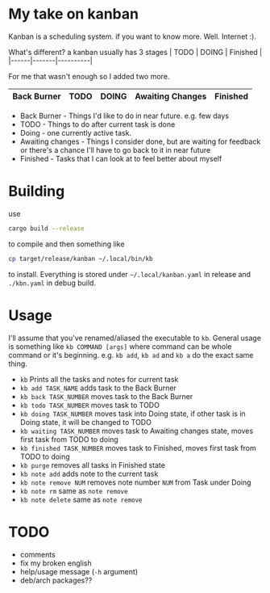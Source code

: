 # My take on kanban
Kanban is a scheduling system. if you want to know more. Well. Internet :).

What's different?
a kanban usually has 3 stages
| TODO | DOING | Finished |
|------|-------|----------|

For me that wasn't enough so I added two more.

| Back Burner | TODO | DOING | Awaiting Changes | Finished |
|-------------|------|-------|------------------|----------|
- Back Burner - Things I'd like to do in near future. e.g. few days
- TODO - Things to do after current task is done
- Doing - one currently active task.
- Awaiting changes - Things I consider done, but are waiting for feedback or there's a chance I'll have to go back to it in near future
- Finished - Tasks that I can look at to feel better about myself

 
# Building
use
``` sh
cargo build --release
```
to compile and then something like 

``` sh
cp target/release/kanban ~/.local/bin/kb
```
to install.
Everything is stored under `~/.local/kanban.yaml` in release and `./kbn.yaml` in debug build.
# Usage
I'll assume that you've renamed/aliased the executable to `kb`.
General usage is something like `kb COMMAND [args]` where command can be whole command or it's beginning.
e.g. `kb add`, `kb ad` and `kb a` do the exact same thing.

- `kb` Prints all the tasks and notes for current task
- `kb add TASK_NAME` adds task to the Back Burner
- `kb back TASK_NUMBER` moves task to the Back Burner
- `kb todo TASK_NUMBER` moves task to TODO
- `kb doing TASK_NUMBER` moves task into Doing state, if other task is in Doing state, it will be changed to TODO
- `kb waiting TASK_NUMBER` moves task to Awaiting changes state, moves first task from TODO to doing
- `kb finished TASK_NUMBER` moves task to Finished, moves first task from TODO to doing
- `kb purge` removes all tasks in Finished state
- `kb note add` adds note to the current task
- `kb note remove NUM` removes note number `NUM` from Task under Doing
- `kb note rm` same as `note remove`
- `kb note delete` same as `note remove`

# TODO
- comments
- fix my broken english
- help/usage message (`-h` argument)
- deb/arch packages??
